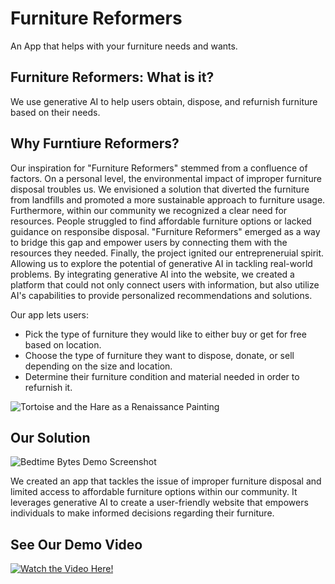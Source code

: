 # Furniture Reformers


An App that helps with your furniture needs and wants.

## Furniture Reformers: What is it?

We use generative AI to help users obtain, dispose, and refurnish furniture based on their needs.

## Why Furntiure Reformers? 

Our inspiration for "Furniture Reformers" stemmed from a confluence of factors. On a personal level, the environmental impact of improper furniture disposal troubles us. We envisioned
a solution that diverted the furniture from landfills and promoted a more sustainable approach to furniture usage. Furthermore, within our community we recognized a clear need for
resources. People struggled to find affordable furniture options or lacked guidance on responsibe disposal. "Furniture Reformers" emerged as a way to bridge this gap and empower users 
by connecting them with the resources they needed. Finally, the project ignited our entrepreneruial spirit. Allowing us to explore the potential of generative AI in tackling real-world 
problems. By integrating generative AI into the website, we created a platform that could not only connect users with information, but also utilize AI's capabilities to provide personalized
recommendations and solutions.

Our app lets users:
- Pick the type of furniture they would like to either buy or get for free based on location.
- Choose the type of furniture they want to dispose, donate, or sell depending on the size and location.
- Determine their furniture condition and material needed in order to refurnish it.
 
![Tortoise and the Hare as a Renaissance Painting](/thumbnail.png)

## Our Solution

![Bedtime Bytes Demo Screenshot](/screenshot.png)

We created an app that tackles the issue of improper furniture disposal and limited access to affordable furniture options within our community. It leverages generative AI to create a user-friendly website that empowers individuals to make informed decisions regarding their furniture.

## See Our Demo Video
[![Watch the Video Here!](https://img.youtube.com/vi/Ej1InUZNjcQ/0.jpg)](https://www.youtube.com/watch?v=Ej1InUZNjcQ)

